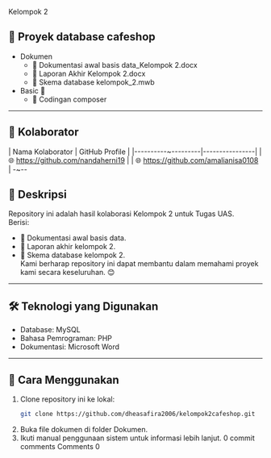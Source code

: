 Kelompok 2
## 📂 Proyek database cafeshop
- Dokumen 
  - 📘 Dokumentasi awal basis data_Kelompok 2.docx
  - 📙 Laporan Akhir Kelompok 2.docx
  - 📗 Skema database kelompok_2.mwb
- Basic 📁
  - 🔧 Codingan composer
---
## 🤝 Kolaborator
| Nama Kolaborator | GitHub Profile |
|----------~---------|----------------|
|  🌐 https://github.com/nandaherni19 |
|  🌐 https://github.com/amalianisa0108 |
-~--
## 📝 Deskripsi
Repository ini adalah hasil kolaborasi Kelompok 2 untuk Tugas UAS.  
Berisi:
- 📌 Dokumentasi awal basis data.
- 📌 Laporan akhir kelompok 2.
- 📌 Skema database kelompok 2.  
Kami berharap repository ini dapat membantu dalam memahami proyek kami secara keseluruhan. 😊
---
## 🛠 Teknologi yang Digunakan
- Database: MySQL
- Bahasa Pemrograman: PHP
- Dokumentasi: Microsoft Word 
---
## 🚀 Cara Menggunakan
1. Clone repository ini ke lokal:
   ```bash
   git clone https://github.com/dheasafira2006/kelompok2cafeshop.git
2. Buka file dokumen di folder Dokumen.
3. Ikuti manual penggunaan sistem untuk informasi lebih lanjut.
0 commit comments
Comments
0
